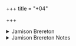 +++
title = "+04"

+++

<details><summary>Jamison Brereton</summary>

The IVth Maṇḍala is the product of the Vāmadeva family, with almost all of  its fifty-eight hymns attributed to the eponymous clan poet himself, Vāmadeva  (Gautama). 

_________
**Gods**  
The numbers of Agni and Indra hymns are roughly equivalent (Agni  1–15; Indra 16–32), but the Indra hymns are the more striking, and Indra is really  the dominant god of the maṇḍala. The Indra sequence contains both the famous  treatment of Indra’s birth (IV.18), with dialogue between him and his mother while  he is still in the womb, and the almost equally famous hymn pair (IV.26–27) treating  the theft of soma from heaven—along with hymns lacking fame but repaying attention like IV.16 and 24. The important dialogue between Indra and Varuṇa (IV.42) is  also found in this maṇḍala, and Indra is addressed jointly with Varuṇa also in IV.41,  with Vāyu in 46–47, and with Br̥haspati in 49–50.  

Moreover, a particular preoccupation in the Agni hymns is the Vala myth, which  is more properly an Indra (/Br̥haspati) narrative. Especially noteworthy in the Agni  cycle is IV.5, an enigmatic hymn meditating on the craft of poetry.  

Maṇḍala IV also contains a sequence of five hymns dedicated to the R̥bhus (33– 37), the most sustained treatment of these gods in the R̥gveda and fundamental to  our understanding of their ritual and mythological nature. Other minor gods are  recessive in the maṇḍala, however.  

The transcendent racehorse Dadhikrā is the recipient of three hymns (38–40).  

The final two hymns, 57 and 58, are unique in the R̥gveda. The first is dedicated to  agricultural gods, a striking departure for a text that focuses on stock-breeding and  barely mentions agriculture, and the second celebrates the ritual substance ghee  (melted butter), a material offering fundamental to the ritual but meriting only one  hymn in the R̥gveda, as opposed to the many allotted to its parallel substance soma.
</details>

<details><summary>Jamison Brereton Notes</summary>

Commentary IV
</details>
